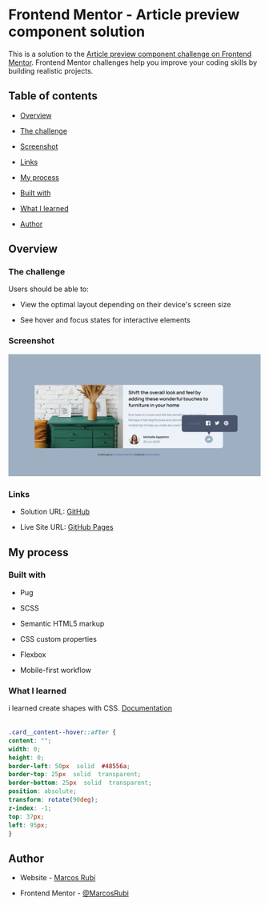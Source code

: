 
# Frontend Mentor - Article preview component solution

  

This is a solution to the [Article preview component challenge on Frontend Mentor](https://www.frontendmentor.io/challenges/article-preview-component-dYBN_pYFT). Frontend Mentor challenges help you improve your coding skills by building realistic projects.

  

## Table of contents

  

- [Overview](#overview)

- [The challenge](#the-challenge)

- [Screenshot](#screenshot)

- [Links](#links)

- [My process](#my-process)

- [Built with](#built-with)

- [What I learned](#what-i-learned)

- [Author](#author)

  
  

## Overview

  

### The challenge

  

Users should be able to:

  

- View the optimal layout depending on their device's screen size

- See hover and focus states for interactive elements

  

### Screenshot

  

![](./result/screenshot.png)

  

### Links

  

- Solution URL: [GitHub](https://github.com/MarcosRubi/Article-preview-componentt)

- Live Site URL: [GitHub Pages](https://marcosrubi.github.io/Article-preview-component/)

  

## My process

  

### Built with

  

- Pug

- SCSS

- Semantic HTML5 markup

- CSS custom properties

- Flexbox

- Mobile-first workflow

  
  

### What I learned

  

i learned create shapes with CSS. [Documentation](https://www.freecodecamp.org/news/css-shapes-explained-how-to-draw-a-circle-triangle-and-more-using-pure-css/)

  ```css

.card__content--hover::after {
content: "";
width: 0;
height: 0;
border-left: 50px  solid  #48556a;
border-top: 25px  solid  transparent;
border-bottom: 25px  solid  transparent;
position: absolute;
transform: rotate(90deg);
z-index: -1;
top: 37px;
left: 95px;
}
```
  

## Author

  

- Website - [Marcos Rubí](https://mrubi.vercel.app/)

- Frontend Mentor - [@MarcosRubi](https://www.frontendmentor.io/profile/MarcosRubi)